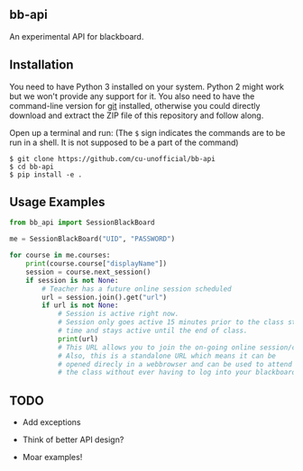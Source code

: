 ## bb-api

An experimental API for blackboard.

## Installation

You need to have Python 3 installed on your system. Python 2 might work but we won't provide any
support for it. You also need to have the command-line version for [git](https://git-scm.com/downloads)
installed, otherwise you could directly download and extract the ZIP file of this repository and follow
along.

Open up a terminal and run:
(The `$` sign indicates the commands are to be run in a shell. It is not supposed to be a part of
the command)

```
$ git clone https://github.com/cu-unofficial/bb-api
$ cd bb-api
$ pip install -e .
```

## Usage Examples

```python
from bb_api import SessionBlackBoard

me = SessionBlackBoard("UID", "PASSWORD")

for course in me.courses:
    print(course.course["displayName"])
    session = course.next_session()
    if session is not None:
        # Teacher has a future online session scheduled
        url = session.join().get("url")
        if url is not None:
            # Session is active right now.
            # Session only goes active 15 minutes prior to the class start
            # time and stays active until the end of class.
            print(url)
            # This URL allows you to join the on-going online session/class.
            # Also, this is a standalone URL which means it can be
            # opened direcly in a webbrowser and can be used to attend
            # the class without ever having to log into your blackboard.
```

## TODO

- Add exceptions

- Think of better API design?

- Moar examples!
